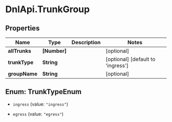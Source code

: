 # DnlApi.TrunkGroup

## Properties
Name | Type | Description | Notes
------------ | ------------- | ------------- | -------------
**allTrunks** | **[Number]** |  | [optional] 
**trunkType** | **String** |  | [optional] [default to &#39;ingress&#39;]
**groupName** | **String** |  | [optional] 


<a name="TrunkTypeEnum"></a>
## Enum: TrunkTypeEnum


* `ingress` (value: `"ingress"`)

* `egress` (value: `"egress"`)




